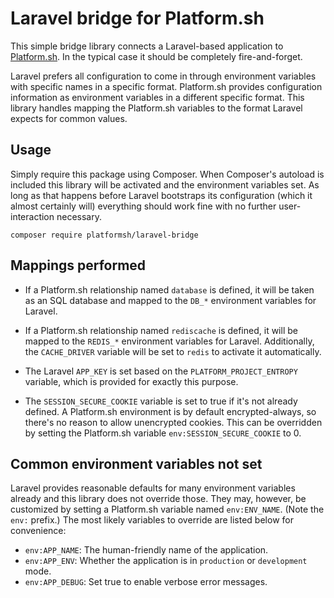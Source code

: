 # Laravel bridge for Platform.sh

This simple bridge library connects a Laravel-based application to [Platform.sh](https://platform.sh/).  In the typical case it should be completely fire-and-forget.

Laravel prefers all configuration to come in through environment variables with specific names in a specific format.  Platform.sh provides configuration information as environment variables in a different specific format.  This library handles mapping the Platform.sh variables to the format Laravel expects for common values.

## Usage

Simply require this package using Composer.  When Composer's autoload is included this library will be activated and the environment variables set.  As long as that happens before Laravel bootstraps its configuration (which it almost certainly will) everything should work fine with no further user-interaction necessary.

```
composer require platformsh/laravel-bridge
```

## Mappings performed

* If a Platform.sh relationship named `database` is defined, it will be taken as an SQL database and mapped to the `DB_*` environment variables for Laravel.

* If a Platform.sh relationship named `rediscache` is defined, it will be mapped to the `REDIS_*` environment variables for Laravel.  Additionally, the `CACHE_DRIVER` variable will be set to `redis` to activate it automatically.

* The Laravel `APP_KEY` is set based on the `PLATFORM_PROJECT_ENTROPY` variable, which is provided for exactly this purpose.

* The `SESSION_SECURE_COOKIE` variable is set to true if it's not already defined.  A Platform.sh environment is by default encrypted-always, so there's no reason to allow unencrypted cookies.  This can be overridden by setting the Platform.sh variable `env:SESSION_SECURE_COOKIE` to 0.

## Common environment variables not set

Laravel provides reasonable defaults for many environment variables already and this library does not override those.  They may, however, be customized by setting a Platform.sh variable named `env:ENV_NAME`. (Note the `env:` prefix.)  The most likely variables to override are listed below for convenience:

* `env:APP_NAME`: The human-friendly name of the application.
* `env:APP_ENV`: Whether the application is in `production` or `development` mode.
* `env:APP_DEBUG`: Set true to enable verbose error messages.

